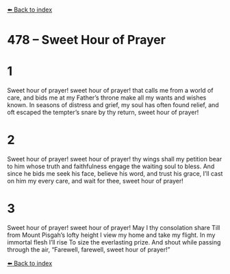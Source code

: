 [⬅️ Back to index](../README.md)

# 478 – Sweet Hour of Prayer


# 1
Sweet hour of prayer! sweet hour of prayer!
that calls me from a world of care,
and bids me at my Father’s throne
make all my wants and wishes known.
In seasons of distress and grief,
my soul has often found relief,
and oft escaped the tempter’s snare
by thy return, sweet hour of prayer!

# 2
Sweet hour of prayer! sweet hour of prayer!
thy wings shall my petition bear
to him whose truth and faithfulness
engage the waiting soul to bless.
And since he bids me seek his face,
believe his word, and trust his grace,
I’ll cast on him my every care,
and wait for thee, sweet hour of prayer!

# 3
Sweet hour of prayer! sweet hour of prayer!
May I thy consolation share
Till from Mount Pisgah’s lofty height
I view my home and take my flight.
In my immortal flesh I’ll rise
To size the everlasting prize.
And shout while passing through the air,
“Farewell, farewell, sweet hour of prayer!”

[⬅️ Back to index](../README.md)

